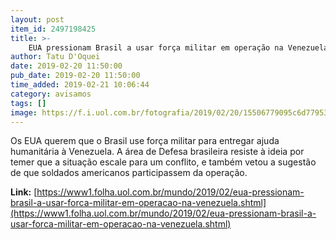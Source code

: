 ```yaml
---
layout: post
item_id: 2497198425
title: >-
    EUA pressionam Brasil a usar força militar em operação na Venezuela
author: Tatu D'Oquei
date: 2019-02-20 11:50:00
pub_date: 2019-02-20 11:50:00
time_added: 2019-02-21 10:06:44
category: avisamos
tags: []
image: https://f.i.uol.com.br/fotografia/2019/02/20/15506779095c6d77953b701_1550677909_3x2_rt.jpg
---
```


Os EUA querem que o Brasil use força militar para entregar ajuda humanitária à Venezuela. A área de Defesa brasileira resiste à ideia por temer que a situação escale para um conflito, e também vetou a sugestão de que soldados americanos participassem da operação.

**Link:** [https://www1.folha.uol.com.br/mundo/2019/02/eua-pressionam-brasil-a-usar-forca-militar-em-operacao-na-venezuela.shtml](https://www1.folha.uol.com.br/mundo/2019/02/eua-pressionam-brasil-a-usar-forca-militar-em-operacao-na-venezuela.shtml)

